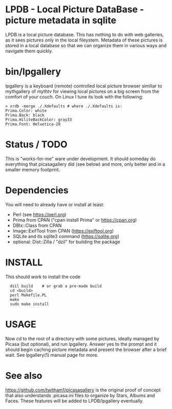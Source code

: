 # LPDB - Local Picture DataBase - picture metadata in sqlite

LPDB is a local picture database.  This has nothing to do with web
galleries, as it sees pictures only in the local fileystem.  Metadata
of these pictures is stored in a local database so that we can
organize them in various ways and navigate them quickly.

# bin/lpgallery

lpgallery is a keyboard (remote) controlled local picture browser
similiar to mythgallery of mythtv for viewing local pictures on a big
screen from the comfort of your couch.  On Linux I tune its look with
the following:

	> xrdb -merge ./.Xdefaults # where ./.Xdefaults is:
	Prima.Color: white
	Prima.Back: black
	Prima.HiliteBackColor: gray33
	Prima.Font: Helvetica-20

# Status / TODO

This is "works-for-me" ware under development.  It should someday do
everything that picasagallery did (see below) and more, only better
and in a smaller memory footprint.

# Dependencies

You will need to already have or install at least:

* Perl (see https://perl.org)
* Prima from CPAN ("cpan install Prima" or https://cpan.org)
* DBIx::Class from CPAN
* Image::ExifTool from CPAN (https://exiftool.org)
* SQLite and its sqlite3 command (https://sqlite.org)
* optional: Dist::Zilla / "dzil" for building the package

# INSTALL

This should work to install the code

```
  dzil build	# or grab a pre-made build
  cd <build>
  perl Makefile.PL
  make
  sudo make install
```

# USAGE

Now cd to the root of a directory with some pictures, ideally managed
by Picasa (but optional), and run lpgallery.  Answer yes to the prompt
and it should begin caching picture metadata and present the browser
after a brief wait.  See lpgallery(1) manual page for more.

# See also

https://github.com/twitham1/picasagallery is the original proof of
concept that also understands .picasa.ini files to organize by Stars,
Albums and Faces.  These features will be added to LPDB/lpgallery
eventually.

